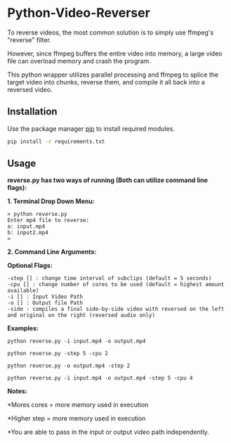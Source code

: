 # Python-Video-Reverser

To reverse videos, the most common solution is to simply use ffmpeg's "reverse" filter.

However, since ffmpeg buffers the entire video into memory, a large video file can overload memory and crash the program.

This python wrapper utilizes parallel processing and ffmpeg to splice the target video into chunks, reverse them, and compile it all back into a reversed video.



## Installation

Use the package manager [pip](https://pip.pypa.io/en/stable/) to install required modules.

```bash
pip install -r requirements.txt
```

## Usage

**reverse.py has two ways of running (Both can utilize command line flags):**

**1. Terminal Drop Down Menu:**
```
> python reverse.py
Enter mp4 file to reverse:
a: input.mp4
b: input2.mp4
>
```
**2. Command Line Arguments:**

**Optional Flags:**
```
-step [] : change time interval of subclips (default = 5 seconds)
-cpu [] : change number of cores to be used (default = highest amount available)
-i [] : Input Video Path
-o [] : Output file Path
-side : compiles a final side-by-side video with reversed on the left and original on the right (reversed audio only)
```

**Examples:**

```
python reverse.py -i input.mp4 -o output.mp4

python reverse.py -step 5 -cpu 2

python reverse.py -o output.mp4 -step 2

python reverse.py -i input.mp4 -o output.mp4 -step 5 -cpu 4
```

**Notes:**

*Mores cores = more memory used in execution 

*Higher step = more memory used in execution

*You are able to pass in the input or output video path independently.


